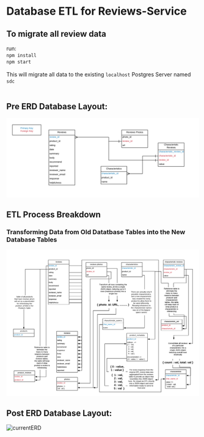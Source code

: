 # Database ETL for Reviews-Service

## To migrate all review data
run:<br>
`npm install`<br>
`npm start`<br>
<br>
This will migrate all data to the existing `localhost` Postgres Server named `sdc`<br>
<br>

## Pre ERD Database Layout:<br>
![oldERD](https://github.com/iwantmyhatback/sdc_etl/blob/master/img/old_erd.png)

## ETL Process Breakdown
### Transforming Data from Old Datatbase Tables into the New Database Tables
![ETLexplained](https://github.com/iwantmyhatback/sdc_etl/blob/master/img/ETLexplanation.png)

## Post ERD Database Layout:<br>
![currentERD][ERD]

[ERD]: https://github.com/iwantmyhatback/sdc_etl/blob/master/img/current_erd.png "reviews-erd"
